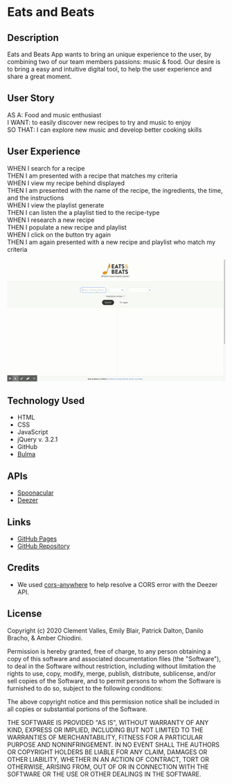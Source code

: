 # Eats and Beats

## Description 
Eats and Beats App wants to bring an unique experience to the user, by combining two of our team members passions: music & food. Our desire is to bring a easy and intuitive digital tool, to help the user experience and share a great moment.

## User Story
AS A: Food and music enthusiast   
I WANT: to easily discover new recipes to try and music to enjoy  
SO THAT: I can explore new music and develop better cooking skills

## User Experience
WHEN I search for a recipe  
THEN I am presented with a recipe that matches my criteria  
WHEN I view my recipe behind displayed  
THEN I am presented with the name of the recipe, the ingredients, the time, and the instructions  
WHEN I view the playlist generate  
THEN I can listen the a playlist tied to the recipe-type  
WHEN I research a new recipe  
THEN I populate a new recipe and playlist  
WHEN I click on the button try again  
THEN I am again presented with a new recipe and playlist who match my criteria  

![Eats and Beats App Demo](Assets/eats-and-beats-demo.gif)

## Technology Used
* HTML
* CSS
* JavaScript
* jQuery v. 3.2.1
* GitHub
* [Bulma](https://bulma.io/documentation/)

## APIs  
* [Spoonacular](https://spoonacular.com/food-api)
* [Deezer](https://developers.deezer.com/api) 

## Links
* [GitHub Pages](https://team-norm-1.github.io/project-1/)
* [GitHub Repository](https://github.com/Team-Norm-1/project-1)

## Credits
* We used [cors-anywhere](https://github.com/Rob--W/cors-anywhere/) to help resolve a CORS error with the Deezer API. 

## License
Copyright (c) 2020 Clement Valles, Emily Blair, Patrick Dalton, Danilo Bracho, & Amber Chiodini.

Permission is hereby granted, free of charge, to any person obtaining a copy
of this software and associated documentation files (the "Software"), to deal
in the Software without restriction, including without limitation the rights
to use, copy, modify, merge, publish, distribute, sublicense, and/or sell
copies of the Software, and to permit persons to whom the Software is
furnished to do so, subject to the following conditions:

The above copyright notice and this permission notice shall be included in all
copies or substantial portions of the Software.

THE SOFTWARE IS PROVIDED "AS IS", WITHOUT WARRANTY OF ANY KIND, EXPRESS OR
IMPLIED, INCLUDING BUT NOT LIMITED TO THE WARRANTIES OF MERCHANTABILITY,
FITNESS FOR A PARTICULAR PURPOSE AND NONINFRINGEMENT. IN NO EVENT SHALL THE
AUTHORS OR COPYRIGHT HOLDERS BE LIABLE FOR ANY CLAIM, DAMAGES OR OTHER
LIABILITY, WHETHER IN AN ACTION OF CONTRACT, TORT OR OTHERWISE, ARISING FROM,
OUT OF OR IN CONNECTION WITH THE SOFTWARE OR THE USE OR OTHER DEALINGS IN THE
SOFTWARE.